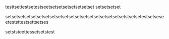 testtsettestsetestseetsetsetsetsetsetsetset
setsetsetset

setsetsetsetsetsetsetsetsetsetsetsetsetsetsetsetsetsetsetstsetsetestsetseseeteststtestsettsetses

setststeettessetsetstest
